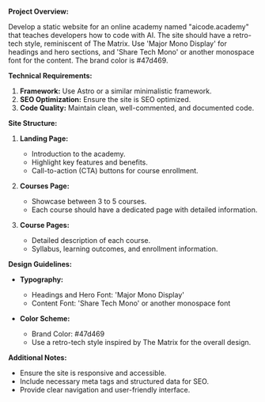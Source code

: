 **Project Overview:**

Develop a static website for an online academy named "aicode.academy" that teaches developers how to code with AI. The site should have a retro-tech style, reminiscent of The Matrix. Use 'Major Mono Display' for headings and hero sections, and 'Share Tech Mono' or another monospace font for the content. The brand color is #47d469.

**Technical Requirements:**

1. **Framework:** Use Astro or a similar minimalistic framework.
2. **SEO Optimization:** Ensure the site is SEO optimized.
3. **Code Quality:** Maintain clean, well-commented, and documented code.

**Site Structure:**

1. **Landing Page:**
   - Introduction to the academy.
   - Highlight key features and benefits.
   - Call-to-action (CTA) buttons for course enrollment.

2. **Courses Page:**
   - Showcase between 3 to 5 courses.
   - Each course should have a dedicated page with detailed information.

3. **Course Pages:**
   - Detailed description of each course.
   - Syllabus, learning outcomes, and enrollment information.

**Design Guidelines:**

- **Typography:**
  - Headings and Hero Font: 'Major Mono Display'
  - Content Font: 'Share Tech Mono' or another monospace font

- **Color Scheme:**
  - Brand Color: #47d469
  - Use a retro-tech style inspired by The Matrix for the overall design.

**Additional Notes:**

- Ensure the site is responsive and accessible.
- Include necessary meta tags and structured data for SEO.
- Provide clear navigation and user-friendly interface.

